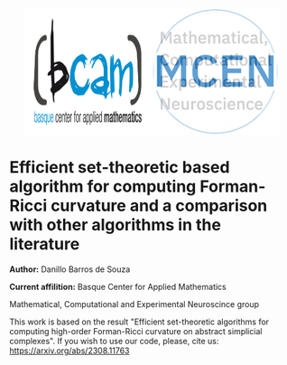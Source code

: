 <div style="display:flex; justify-content:center;">
  <img src="BCAM_logo.png" alt="" style="width: 45%;">
  <img src="MCEN_logo.png" alt="" style="width: 45%;">
</div>

# Efficient set-theoretic based algorithm for computing Forman-Ricci curvature and a comparison with other algorithms in the literature

   **Author:** Danillo Barros de Souza 
   
   **Current affilition:** Basque Center for Applied Mathematics
   
   
   Mathematical, Computational and Experimental Neuroscince group
   
This work is based on the result "Efficient set-theoretic algorithms for computing high-order Forman-Ricci curvature on abstract simplicial complexes". If you wish to use our code, please, cite us: https://arxiv.org/abs/2308.11763

